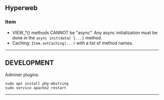 ## Hyperweb

### Item

- VIEW_*() methods CANNOT be "async". Any async initialization
  must be done in the `async init(data) {...}` method.
- Caching: `Item.setCaching(...)` with a list of method names.


---
## DEVELOPMENT

Adminer plugins:
  
    sudo apt install php-mbstring
    sudo service apache2 restart

---

